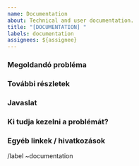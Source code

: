 ```yaml
---
name: Documentation
about: Technical and user documentation.
title: "[DOCUMENTATION] "
labels: documentation
assignees: ${assignee}
---
```


<!--

* Ezzel a sablonnal új dokumentumokat vagy frissítéseket javasolhat a meglévő dokumentumokhoz.
  Megjegyzés: A dokumentumfejlesztés részeként végzett munkát a Feature Request sablon tartalmazza.

* A docs.gitlab.com webhely szolgáltatásaival kapcsolatos kérdésekkel kapcsolatban lásd:
     https://gitlab.com/gitlab-org/gitlab-docs/issues/

* A dokumentáció tartalmával és folyamatával kapcsolatban lásd
     https://docs.gitlab.com/ee/development/documentation/ -->

### Megoldandó probléma

<!-- Adja meg az alábbiakat:
* Milyen terméket vagy szolgáltatást érintett?
* Melyek a dokumentumok vagy a dokumentumszakaszok? Helyezzen el linkeket vagy útvonalakat.
* Van-e probléma egy adott dokumentummal, vagy olyan funkcióval / folyamattal, amelyet a dokumentumokban nem foglalkoznak kellőképpen?
* Van más ötlete vagy kérése?
-->

### További részletek

<!--
* Bármely fogalom, eljárás, referencia-információ, amelyet hozzáadhatunk a GitLab sikeres használatának megkönnyítése érdekében?
* Adja meg a munka eseteit, előnyeit és / vagy céljait.
* Ha tartalom hozzáadása: milyen közönség számára szánják? (Milyen szerepek és forgatókönyvek?)
  Ötletekért lásd a személyeket a https://design.gitlab.com/research/personas webhelyen, vagy a Person címkéket a
  https://gitlab.com/groups/gitlab-org/-/labels?utf8=%E2%9C%93&subscribed=&search=persona%3A
-->

### Javaslat

<!-- További információk a probléma megoldására. -->

### Ki tudja kezelni a problémát?

<!-- Mi lenne, ha speciális szakértelemre van szükség a probléma megoldásához? -->

### Egyéb linkek / hivatkozások

<!-- Pl. kapcsolódó GitLab kérdések / MR -->


/label ~documentation
